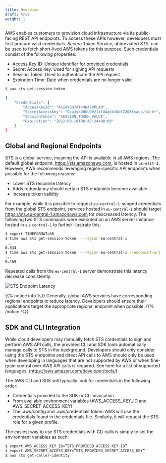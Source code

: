 ```yaml
---
title: Overview
draft: true
weight: 1
---
```


AWS enables customers to provision cloud infrastructure via its public-facing REST API endpoints. To access these APIs however, developers must first procure valid credentials. _Secure Token Service_, abbreviated _STS_, can be used to fetch short-lived AWS tokens for this purpose. Such credentials consist of the following properties:

- Access Key ID: Unique identifier for provided credentials
- Secret Access Key: Used for signing API requests
- Session Token: Used to authenticate the API request
- Expiration Time: Date when credentials are no longer valid

```sh
$ aws sts get-session-token

{
    "Credentials": {
        "AccessKeyId": "ASIAYGH7AT44NA7VMLAO",
        "SecretAccessKey": "0zaJykOHUUQV2lalUAgoXcNoXZ2OKfxau//tAck+",
        "SessionToken": "SESSION_TOKEN_VALUE",
        "Expiration": "2022-09-19T08:42:24+00:00"
    }
}
```

[//]: # (This should be moved to the AWS account overview)

## Global and Regional Endpoints

STS is a global service, meaning the API is available in all AWS regions. The default global endpoint, https://sts.amazonaws.com, is hosted in `us-east-1`. However, AWS recommends leveraging region-specific API endpoints when possible for the following reasons:

- Lower STS response latency
- Adds redundancy should certain STS endpoints become available
- Increase token validity

For example, while it is possible to request `eu-central-1`-scoped credentials from the global STS endpoint, services hosted in `eu-central-1` should target https://sts.eu-central-1.amazonaws.com for deacreased latency. The following two STS commands were executed on an AWS server instance hosted in `eu-central-1` to further illustrate this:

```sh
$ export TIMEFORMAT=%R
$ time aws sts get-session-token  --region eu-central-1
...
0.834
$ time aws sts get-session-token  --region eu-central-1 --endpoint-url https://sts.eu-central-1.amazonaws.com
...
0.469
```

Repeated calls from the `eu-central-1` server demonstrate this latency decrease consistently:

![STS Endpoint Latency](/images/sts/sts_endpoint_latency.png)

{{% notice info %}}
Generally, global AWS services have corresponding regional endpoints to reduce latency. Developers should ensure their 
applications target the appropriate regional endpoint when possible.
{{% /notice %}}

## SDK and CLI Integration

While cloud developers may manually fetch STS credentials to sign and perform AWS API calls, the provided CLI and SDK tools automatically manage calls to STS in the background. Developers should only consider using the STS endpoints and direct API calls to AWS should only be used when developing in languages that are not supported by AWS or when fine-grain control over AWS API calls is required. See here for a list of supported languages. (https://aws.amazon.com/developer/tools/) 

The AWS CLI and SDK will typically look for credentials in the following order:
- Credentials provided to the SDK or CLI invocation
- From available environment variables (AWS_ACCESS_KEY_ID and AWS_SECRET_ACCESS_KEY)
- The .aws/config and  .aws/credentials folder: AWS will use the credentials found in the credentials file. Similarly, it will request the STS role for a given profile.

The easiest way to use STS credentials with CLI calls is simply to set the environment variables as such:

```sh
$ export AWS_ACCESS_KEY_ID=”STS_PROVIDED_ACCESS_KEY_ID”
$ export AWS_SECRET_ACCESS_KEY=”STS_PROVIDED_SECRET_ACCESS_KEY”
$ aws sts get-caller-identity
```

